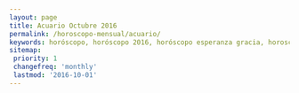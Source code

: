 ```yaml
---
layout: page
title: Acuario Octubre 2016 
permalink: /horoscopo-mensual/acuario/
keywords: horóscopo, horóscopo 2016, horóscopo esperanza gracia, horoscop, horóscopos gratis, horoscopo acuario, horoscopo acuario 2016, Tarot, Astrologia, Zodíaco, acuario, horoscopo gratis, horoscopo del mes 
sitemap:
 priority: 1
 changefreq: 'monthly'
 lastmod: '2016-10-01'
---
```


 
